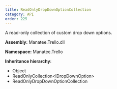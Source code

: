 ```yaml
---
title: ReadOnlyDropDownOptionCollection
category: API
order: 225
---
```


A read-only collection of custom drop down options.

**Assembly:** Manatee.Trello.dll

**Namespace:** Manatee.Trello

**Inheritance hierarchy:**

- Object
- ReadOnlyCollection&lt;IDropDownOption&gt;
- ReadOnlyDropDownOptionCollection

